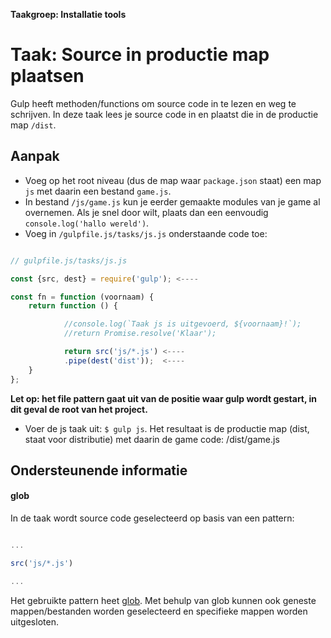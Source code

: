 **Taakgroep: Installatie tools**

# Taak: Source in productie map plaatsen

Gulp heeft methoden/functions om source code in te lezen en weg te schrijven. In deze taak lees je source code in en plaatst die in de productie map `/dist`.

## Aanpak

-   Voeg op het root niveau (dus de map waar `package.json` staat) een map `js` met daarin een bestand `game.js`.
-   In bestand `/js/game.js` kun je eerder gemaakte modules van je game al overnemen. Als je snel door wilt, plaats dan een eenvoudig `console.log('hallo wereld')`.
-   Voeg in `/gulpfile.js/tasks/js.js` onderstaande code toe:

```javascript

// gulpfile.js/tasks/js.js  

const {src, dest} = require('gulp'); <----

const fn = function (voornaam) {
    return function () {

            //console.log(`Taak js is uitgevoerd, ${voornaam}!`);
            //return Promise.resolve('Klaar');

            return src('js/*.js') <----
            .pipe(dest('dist'));  <----
    }
};  
```

**Let op: het file pattern gaat uit van de positie waar gulp wordt gestart, in dit geval de root van het project.**

-   Voer de js taak uit: `$ gulp js`. Het resultaat is de productie map (dist, staat voor distributie) met daarin de game code: /dist/game.js

## Ondersteunende informatie

#### glob

In de taak wordt source code geselecteerd op basis van een pattern:

```javascript

...

src('js/*.js')

... 
```

Het gebruikte pattern heet [glob](https://gulpjs.com/docs/en/getting-started/explaining-globs). Met behulp van glob kunnen ook geneste mappen/bestanden worden geselecteerd en specifieke mappen worden uitgesloten.